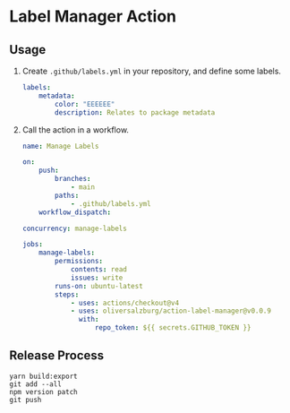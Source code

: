 # Label Manager Action

## Usage

1. Create `.github/labels.yml` in your repository, and define some labels.

    ```yml
    labels:
        metadata:
            color: "EEEEEE"
            description: Relates to package metadata
    ```

1. Call the action in a workflow.

    ```yml
    name: Manage Labels

    on:
        push:
            branches:
                - main
            paths:
                - .github/labels.yml
        workflow_dispatch:

    concurrency: manage-labels

    jobs:
        manage-labels:
            permissions:
                contents: read
                issues: write
            runs-on: ubuntu-latest
            steps:
                - uses: actions/checkout@v4
                - uses: oliversalzburg/action-label-manager@v0.0.9
                  with:
                      repo_token: ${{ secrets.GITHUB_TOKEN }}
    ```

## Release Process

```shell
yarn build:export
git add --all
npm version patch
git push
```
